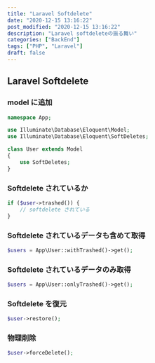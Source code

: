 ```yaml
---
title: "Laravel Softdelete"
date: "2020-12-15 13:16:22"
post_modified: "2020-12-15 13:16:22"
description: "Laravel softdeleteの振る舞い"
categories: ["BackEnd"]
tags: ["PHP", "Laravel"]
draft: false
---
```


## Laravel Softdelete

### model に追加

```php
namespace App;

use Illuminate\Database\Eloquent\Model;
use Illuminate\Database\Eloquent\SoftDeletes;

class User extends Model
{
    use SoftDeletes;
}
```

### Softdelete されているか

```php
if ($user->trashed()) {
    // softdelete されている
}
```

### Softdelete されているデータも含めて取得

```php
$users = App\User::withTrashed()->get();
```

### Softdelete されているデータのみ取得

```php
$users = App\User::onlyTrashed()->get();
```

### Softdelete を復元

```php
$user->restore();
```

### 物理削除

```php
$user->forceDelete();
```
